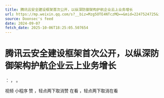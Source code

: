 ```yaml
---
title: 腾讯云安全建设框架首次公开，以纵深防御架构护航企业云上业务增长
url: https://mp.weixin.qq.com/s?__biz=Mzg5OTE4NTczMQ==&mid=2247524725&idx=2&sn=604646556c38009109e51e7aa0d9f8c9
source: Doonsec's feed
date: 2024-09-07
fetch_date: 2025-10-06T18:25:05.507654
---
```


# 腾讯云安全建设框架首次公开，以纵深防御架构护航企业云上业务增长

：
，
。

视频
小程序
赞
，轻点两下取消赞
在看
，轻点两下取消在看
